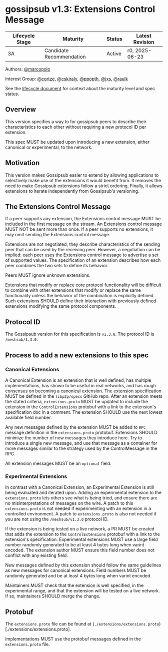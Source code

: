 # gossipsub v1.3: Extensions Control Message

| Lifecycle Stage | Maturity                 | Status | Latest Revision |
| --------------- | ------------------------ | ------ | --------------- |
| 3A              | Candidate Recommendation | Active | r0, 2025-06-23  |

Authors: [@marcopolo]

Interest Group: [@cortze], [@cskiraly], [@ppopth], [@jxs], [@raulk]

[@marcopolo]: https://github.com/marcopolo
[@cortze]: https://github.com/cortze
[@cskiraly]: https://github.com/cskiraly
[@ppopth]: https://github.com/ppopth
[@jxs]: https://github.com/jxs
[@raulk]: https://github.com/raulk

See the [lifecycle document][lifecycle-spec] for context about the maturity level
and spec status.

[lifecycle-spec]: https://github.com/libp2p/specs/blob/master/00-framework-01-spec-lifecycle.md

## Overview

This version specifies a way to for gossipsub peers to describe their
characteristics to each other without requiring a new protocol ID per extension.

This spec MUST be updated upon introducing a new extension, either canonical or
experimental, to the network.

## Motivation

This version makes Gossipsub easier to extend by allowing applications to
selectively make use of the extensions it would benefit from. It removes the
need to make Gossipsub extensions follow a strict ordering. Finally, it allows
extensions to iterate independently from Gossipsub's versioning.

## The Extensions Control Message

If a peer supports any extension, the Extensions control message MUST be
included in the first message on the stream. An Extensions control message MUST
NOT be sent more than once. If a peer supports no extensions, it may omit
sending the Extensions control message.

Extensions are not negotiated; they describe characteristics of the sending peer
that can be used by the receiving peer. However, a negotiation can be implied:
each peer uses the Extensions control message to advertise a set of supported
values. The specification of an extension describes how each peer combines the
two sets to define its behavior.

Peers MUST ignore unknown extensions.

Extensions that modify or replace core protocol functionality will be difficult
to combine with other extensions that modify or replace the same functionality
unless the behavior of the combination is explicitly defined. Such extensions
SHOULD define their interaction with previously defined extensions modifying the
same protocol components.

## Protocol ID

The Gossipsub version for this specification is `v1.3.0`. The protocol ID is
`/meshsub/1.3.0`.

## Process to add a new extensions to this spec

### Canonical Extensions

A Canonical Extension is an extension that is well defined, has multiple
implementations, has shown to be useful in real networks, and has rough
consensus on becoming a canonical extension. The extension specification MUST be
defined in the `libp2p/specs` GitHub repo. After an extension meets the stated
criteria, `extensions.proto` MUST be updated to include the extension in the
`ControlExtensions` protobuf with a link to the extension's specification doc in
a comment. The extension SHOULD use the next lowest available field number.

Any new messages defined by the extension MUST be added to `RPC` message
definition in the `extensions.proto` protobuf. Extensions SHOULD minimize the
number of new messages they introduce here. Try to introduce a single new
message, and use that message as a container for more messages similar to the
strategy used by the ControlMessage in the RPC.

All extension messages MUST be an `optional` field.

### Experimental Extensions

In contrast with a Canonical Extension, an Experimental Extension is still being
evaluated and iterated upon. Adding an experimental extension to the
`extensions.proto` lets others see what is being tried, and ensure there are no
misinterpretations of messages on the wire. A patch to this `extensions.proto`
is not needed if experimenting with an extension in a controlled environment. A
patch to `extensions.proto` is also not needed if you are not using the
`/meshsub/v1.3.0` protocol ID.

If the extension is being tested on a live network, a PR MUST be created that
adds the extension to the `ControlExtensions` protobuf with a link to the
extension's specification. Experimental extensions MUST use a large field number
randomly generated to be at least 4 bytes long when varint encoded. The
extension author MUST ensure this field number does not conflict with any
existing field.

New messages defined by this extension should follow the same guidelines as new
messages for canonical extensions. Field numbers MUST be randomly generated and
be at least 4 bytes long when varint encoded.

Maintainers MUST check that the extension is well specified, in the experimental
range, and that the extension will be tested on a live network. If so,
maintainers SHOULD merge the change.

## Protobuf

The `extensions.proto` file can be found at
(`./extensions/extensions.proto`)[./extensions/extensions.proto].

Implementations MUST use the protobuf messages defined in the `extensions.proto`
file.
